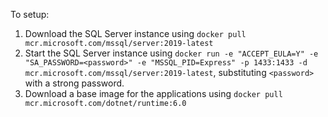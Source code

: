 To setup:
1. Download the SQL Server instance using `docker pull mcr.microsoft.com/mssql/server:2019-latest`
2. Start the SQL Server instance using `docker run -e "ACCEPT_EULA=Y" -e "SA_PASSWORD=<password>" -e "MSSQL_PID=Express" -p 1433:1433 -d mcr.microsoft.com/mssql/server:2019-latest`, substituting `<password>` with a strong password.
3. Download a base image for the applications using `docker pull mcr.microsoft.com/dotnet/runtime:6.0`